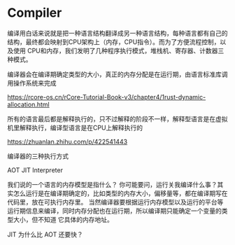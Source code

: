 # Compiler

编译用白话来说就是把一种语言结构翻译成另一种语言结构，每种语言都有自己的结构，最终都会映射到CPU架构上（内存，CPU指令）。而为了方便流程控制，以及使用
CPU和内存，我们发明了几种程序执行模式，堆栈机、寄存器、计数器三种模式。

编译器会在编译期确定类型的大小，真正的内存分配是在运行期，由语言标准库调用操作系统来完成

https://rcore-os.cn/rCore-Tutorial-Book-v3/chapter4/1rust-dynamic-allocation.html

所有的语言最后都是解释执行的，只不过解释的阶段不一样，解释型语言是在虚拟机里解释执行，编译型语言是在CPU上解释执行的

https://zhuanlan.zhihu.com/p/422541443

编译器的三种执行方式

AOT JIT Interpreter

我们说的一个语言的内存模型是指什么？
你可能要问，运行关我编译什么事？其实怎么运行是在编译期确定的，比如类型的内存大小，偏移量等，都在编译期写在代码里，放在可执行内存里。
当然编译器要根据运行内存模型以及运行的平台等运行期信息来编译，同时内存分配也在运行期，所以编译期只能确定一个变量的类型大小，但不知道
它具体的内存地址。

JIT 为什么比 AOT 还要快？


